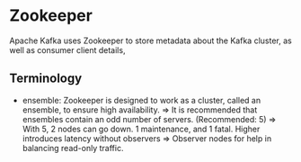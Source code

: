 
# Zookeeper

Apache Kafka uses Zookeeper to store metadata about the Kafka cluster, as well as consumer client details,

## Terminology 

- ensemble: Zookeeper is designed to work as a cluster, called an ensemble, to ensure high availability.
  => It is recommended that ensembles contain an odd number of servers. (Recommended: 5)
  => With 5, 2 nodes can go down. 1 maintenance, and 1 fatal. Higher introduces latency without observers
  => Observer nodes for help in balancing read-only traffic.

